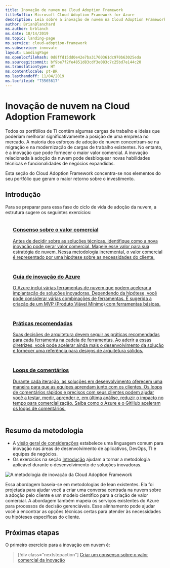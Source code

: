 ```yaml
---
title: Inovação de nuvem na Cloud Adoption Framework
titleSuffix: Microsoft Cloud Adoption Framework for Azure
description: Leia sobre a inovação de nuvem na Cloud Adoption Framework.
author: BrianBlanchard
ms.author: brblanch
ms.date: 10/14/2019
ms.topic: landing-page
ms.service: cloud-adoption-framework
ms.subservice: innovate
layout: LandingPage
ms.openlocfilehash: 0d8ffd15dd0e42e7ba31760361dc970b63025eda
ms.sourcegitcommit: bf9be7f2fe4851d83cdf3e083c7c25bd7e144c20
ms.translationtype: HT
ms.contentlocale: pt-BR
ms.lasthandoff: 11/04/2019
ms.locfileid: "73565617"
---
```

# <a name="cloud-innovation-in-the-cloud-adoption-framework"></a>Inovação de nuvem na Cloud Adoption Framework

Todos os portfólios de TI contêm algumas cargas de trabalho e ideias que poderiam melhorar significativamente a posição de uma empresa no mercado. A maioria dos esforços de adoção de nuvem concentram-se na migração e na modernização de cargas de trabalho existentes. No entanto, é a inovação que pode fornecer o maior valor comercial. A inovação relacionada à adoção da nuvem pode desbloquear novas habilidades técnicas e funcionalidades de negócios expandidas.

Esta seção do Cloud Adoption Framework concentra-se nos elementos do seu portfólio que geram o maior retorno sobre o investimento.

## <a name="get-started"></a>Introdução

Para se preparar para essa fase do ciclo de vida de adoção da nuvem, a estrutura sugere os seguintes exercícios:

<!-- markdownlint-disable MD033 -->

<ul class="panelContent cardsF">
    <li style="display: flex; flex-direction: column;">
        <a href="./business-value.md">
            <div class="cardSize">
                <div class="cardPadding" style="padding-bottom:10px;">
                    <div class="card" style="padding-bottom:10px;">
                        <div class="cardImageOuter">
                            <div class="cardImage">
                                <img alt="" src="../_images/icons/1.png" data-linktype="external">
                            </div>
                        </div>
                        <div class="cardText" style="padding-left:0px;">
                            <h3>Consenso sobre o valor comercial</h3>
Antes de decidir sobre as soluções técnicas, identifique como a nova inovação pode gerar valor comercial. Mapeie esse valor para sua estratégia de nuvem. Nessa metodologia incremental, o valor comercial é representado por uma hipótese sobre as necessidades do cliente.
                        </div>
                    </div>
                </div>
            </div>
        </a>
    </li>
    <li style="display: flex; flex-direction: column;">
        <a href="./innovation-guide/index.md">
            <div class="cardSize">
                <div class="cardPadding" style="padding-bottom:10px;">
                    <div class="card" style="padding-bottom:10px;">
                        <div class="cardImageOuter">
                            <div class="cardImage">
                                <img alt="" src="../_images/icons/2.png" data-linktype="external">
                            </div>
                        </div>
                        <div class="cardText" style="padding-left:0px;">
                            <h3>Guia de inovação do Azure</h3>
O Azure inclui várias ferramentas de nuvem que podem acelerar a implantação de soluções inovadoras. Dependendo da hipótese, você pode considerar várias combinações de ferramentas. É sugerida a criação de um MVP (Produto Viável Mínimo) com ferramentas básicas.
                        </div>
                    </div>
                </div>
            </div>
        </a>
    </li>
    <li style="display: flex; flex-direction: column;">
        <a href="./best-practices/index.md">
            <div class="cardSize">
                <div class="cardPadding" style="padding-bottom:10px;">
                    <div class="card" style="padding-bottom:10px;">
                        <div class="cardImageOuter">
                            <div class="cardImage">
                                <img alt="" src="../_images/icons/3.png" data-linktype="external">
                            </div>
                        </div>
                        <div class="cardText" style="padding-left:0px;">
                            <h3>Práticas recomendadas</h3>
Suas decisões de arquitetura devem seguir as práticas recomendadas para cada ferramenta na cadeia de ferramentas. Ao aderir a essas diretrizes, você pode acelerar ainda mais o desenvolvimento da solução e fornecer uma referência para designs de arquitetura sólidos.
                        </div>
                    </div>
                </div>
            </div>
        </a>
    </li>
    <li style="display: flex; flex-direction: column;">
        <a href="./considerations/adoption.md">
            <div class="cardSize">
                <div class="cardPadding" style="padding-bottom:10px;">
                    <div class="card" style="padding-bottom:10px;">
                        <div class="cardImageOuter">
                            <div class="cardImage">
                                <img alt="" src="../_images/icons/4.png" data-linktype="external">
                            </div>
                        </div>
                        <div class="cardText" style="padding-left:0px;">
                            <h3>Loops de comentários</h3>
Durante cada iteração, as soluções em desenvolvimento oferecem uma maneira para que as equipes aprendam junto com os clientes. Os loops de comentários rápidos e precisos com seus clientes podem ajudar você a testar, medir, aprender e, em última análise, reduzir o impacto no tempo para comercialização. Saiba como o Azure e o GitHub aceleram os loops de comentários.
                        </div>
                    </div>
                </div>
            </div>
        </a>
    </li>
</ul>
<!-- markdownlint-enable MD033 -->

## <a name="methodology-summary"></a>Resumo da metodologia

- A [visão geral de considerações](./considerations/index.md) estabelece uma linguagem comum para inovação nas áreas de desenvolvimento de aplicativos, DevOps, TI e equipes de negócios.
- Os exercícios na seção [Introdução](#get-started) ajudam a tornar a metodologia aplicável durante o desenvolvimento de soluções inovadoras.

![A metodologia de inovação da Cloud Adoption Framework](../_images/innovate/innovate-methodology.png)

Essa abordagem baseia-se em metodologias de lean existentes. Ela foi projetada para ajudar você a criar uma conversa centrada na nuvem sobre a adoção pelo cliente e um modelo científico para a criação de valor comercial. A abordagem também mapeia os serviços existentes do Azure para processos de decisão gerenciáveis. Esse alinhamento pode ajudar você a encontrar as opções técnicas certas para atender às necessidades ou hipóteses específicas do cliente.

## <a name="next-steps"></a>Próximas etapas

O primeiro exercício para a inovação em nuvem é:
> [!div class="nextstepaction"]
> [Criar um consenso sobre o valor comercial da inovação](./business-value.md)
